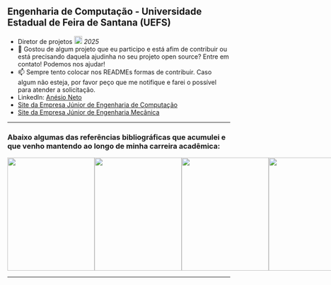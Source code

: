 <section>
  <h2>Engenharia de Computação - Universidade Estadual de Feira de Santana (UEFS)</h2>
  <ul>
    <li>Diretor de projetos <a href="https://ecompjr.com.br/"><img src="https://encrypted-tbn0.gstatic.com/images?q=tbn:ANd9GcSqfSr68jXvczFP-jvO8f-uqmwazJk6G_rDvw&s" alt="Logo ECOMPJR" width="auto" height="18px"/></a> <em>2025</em></li>
    <li>👯 Gostou de algum projeto que eu participo e está afim de contribuir ou está precisando daquela ajudinha no seu projeto open source? Entre em contato! Podemos nos ajudar! </li>
    <li>📫 Sempre tento colocar nos READMEs formas de contribuir. Caso algum não esteja, por favor peço que me notifique e farei o possível para atender a solicitação.</li>
    <li>LinkedIn: <a href="https://www.linkedin.com/in/anésio-neto-75063a243/">Anésio Neto</a></li>
    <li><a href="https://www.ecompjr.com.br/">Site da Empresa Júnior de Engenharia de Computação</a></li>
    <li><a href="https://www.tmjr.com.br/">Site da Empresa Júnior de Engenharia Mecânica</a></li>
  </ul>
  <hr>
  <h3>Abaixo algumas das referências bibliográficas que acumulei e que venho mantendo ao longo de minha carreira acadêmica:</h3>
  <div style="display:flex;justify-content:space-around;">
      <img src="https://m.media-amazon.com/images/I/6139D6ARtsS._SL1500_.jpg" width="197px" height="256px"/>
      <img src="https://m.media-amazon.com/images/I/91yYn6cJaLL._SL1500_.jpg" width="197px" height="256px"/>
      <img src="https://m.media-amazon.com/images/I/71f3G1uwtxL._SL1465_.jpg" width="197px" height="256px"/>
      <img src="https://m.media-amazon.com/images/I/61Y0IuO7XTL._SL1001_.jpg" width="197px" height="256px"/>
      <img src="https://m.media-amazon.com/images/I/81ykBjVaUjL._SL1500_.jpg" width="197px" height="256px"/>
      <img alt="capa do livro clean code" src="https://m.media-amazon.com/images/I/71JpZHEGvWL._SL1500_.jpg" width="197px" height="256px"/>
      <img alt="capa do livro clean architecture" src="https://m.media-amazon.com/images/I/815d9tE7jSL._SL1500_.jpg" width="197px" height="256px"/>
      <img src="https://m.media-amazon.com/images/I/81sTm5M7wjL._SL1500_.jpg" width="197px" height="256px"/>
      <img src="https://m.media-amazon.com/images/I/91nsBQAuCML._SL1500_.jpg" width="197px" height="256px"/>
      <img alt="capa do livro ccna volume 1" src="https://m.media-amazon.com/images/I/71gD35bBXGL._SL1500_.jpg" width="197px" height="256px"/>
      <img alt="capa do livro ccna volume 2" src="https://m.media-amazon.com/images/I/716lY93idcL._SL1500_.jpg" width="197px" height="256px"/>
      <img alt="capa do livro sistemas operacionais modernos" src="https://m.media-amazon.com/images/I/81TqQbBQKPL._SL1500_.jpg" width="197px" height="256px"/>
      <img alt="capa do livro organização de computadores edição ARM" src="https://m.media-amazon.com/images/I/51eivuZb1uL.jpg" width="197px" height="256px"/>
      <img alt="capa do livro cormen algoritmos" src="https://m.media-amazon.com/images/I/71QtOUBMtNL._SL1500_.jpg" width="197px" height="256px"/>
      
    
  </div>
  <hr>
</section>
